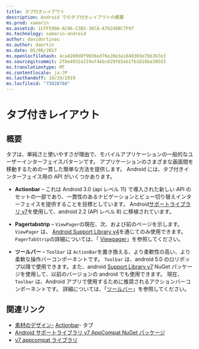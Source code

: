 ```yaml
---
title: タブ付きレイアウト
description: Android でのタブ付きレイアウトの概要
ms.prod: xamarin
ms.assetid: 1CFF590A-AC86-C3B3-36CA-A70248BC7F97
ms.technology: xamarin-android
author: davidortinau
ms.author: daortin
ms.date: 05/08/2017
ms.openlocfilehash: 4ca4200d0f9036ed76e20e3a1840303e7bb3b7e3
ms.sourcegitcommit: 2fbe4932a319af4ebc829f65eb1fb1816ba305d3
ms.translationtype: MT
ms.contentlocale: ja-JP
ms.lasthandoff: 10/29/2019
ms.locfileid: "73028788"
---
```

# <a name="tabbed-layouts"></a>タブ付きレイアウト

## <a name="overview"></a>概要

タブは、単純さと使いやすさが理由で、モバイルアプリケーションの一般的なユーザーインターフェイスパターンです。 アプリケーションのさまざまな画面間を移動するための一貫した簡単な方法を提供します。 Android には、タブ付きインターフェイス用の API がいくつかあります。 

- **Actionbar** &ndash; これは Android 3.0 (api レベル 11) で導入された新しい API のセットの一部であり、一貫性のあるナビゲーションとビュー切り替えインターフェイスを提供することを目標としています。 Android[サポートライブラリ v7](https://www.nuget.org/packages/Xamarin.Android.Support.v7.AppCompat/)を使用して、android 2.2 (API レベル 8) に移植されています。 

- **Pagertabstrip** &ndash; `ViewPager`の現在、次、および前のページを示します。 `ViewPager` は、 [Android Support Library v4](https://www.nuget.org/packages/Xamarin.Android.Support.v4/)を通じてのみ使用できます。
     `PagerTabStrip`の詳細については、「 [Viewpager](~/android/user-interface/controls/view-pager/index.md)」を参照してください。

- **ツールバー** &ndash; `Toolbar` は `ActionBar`を置き換える、より柔軟性の高い、より柔軟な操作バーコンポーネントです。 `Toolbar` は、android 5.0 のロリポップ以降で使用できます。また、android [Support Library v7](https://www.nuget.org/packages/Xamarin.Android.Support.v7.AppCompat/) NuGet パッケージを使用して、以前のバージョンの android でも使用できます。 
    現在、`Toolbar` は、Android アプリで使用するために推奨されるアクションバーコンポーネントです。
    詳細については、「[ツールバー](~/android/user-interface/controls/tool-bar/index.md)」を参照してください。 

## <a name="related-links"></a>関連リンク

- [素材のデザイン-](https://material.io/guidelines/components/tabs.html) [Actionbar](https://developer.android.com/guide/topics/ui/actionbar.html)- タブ
- [Android サポートライブラリ v7 AppCompat NuGet パッケージ](https://www.nuget.org/packages/Xamarin.Android.Support.v7.AppCompat/)
- [v7 appcompat ライブラリ](https://developer.android.com/tools/support-library/features.html#v7-appcompat)
